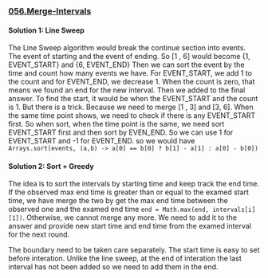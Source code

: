 ### [056.Merge-Intervals](https://leetcode.com/problems/merge-intervals/)

#### Solution 1: Line Sweep

The Line Sweep algorithm would break the continue section into events. The event of starting and the event of ending. So [1 , 6] would become {1, EVENT_START} and {6, EVENT_END} Then we can sort the event by the time and count how many events we have. For EVENT_START, we add 1 to the count and for EVENT_END, we decrease 1. When the count is zero, that means we found an end for the new interval. Then we added to the final answer. To find the start, it would be when the EVENT_START and the count is 1. But there is a trick. Because we need to merge [1 , 3] and [3, 6]. When the same time point shows, we need to check if there is any EVENT_START first. So when sort, when the time point is the same, we need sort EVENT_START first and then sort by EVEN_END. So we can use 1 for EVENT_START and -1 for EVENT_END. so we would have `Arrays.sort(events, (a,b) -> a[0] == b[0] ? b[1] - a[1] : a[0] - b[0])`

#### Solution 2: Sort + Greedy

The idea is to sort the intervals by starting time and keep track the end time. If the observed max end time is greater than or equal to the examed start time, we have merge the two by get the max end time between the observed one and the examed end time `end = Math.max(end, intervals[i][1])`. Otherwise, we cannot merge any more. We need to add it to the answer and provide new start time and end time from the examed interval for the next round.

The boundary need to be taken care separately. The start time is easy to set before interation. Unlike the line sweep, at the end of interation the last interval has not been added so we need to add them in the end.
